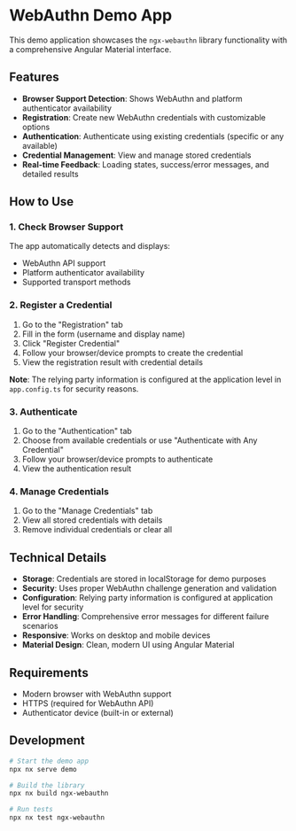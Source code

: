 # WebAuthn Demo App

This demo application showcases the `ngx-webauthn` library functionality with a comprehensive Angular Material interface.

## Features

- **Browser Support Detection**: Shows WebAuthn and platform authenticator availability
- **Registration**: Create new WebAuthn credentials with customizable options
- **Authentication**: Authenticate using existing credentials (specific or any available)
- **Credential Management**: View and manage stored credentials
- **Real-time Feedback**: Loading states, success/error messages, and detailed results

## How to Use

### 1. Check Browser Support

The app automatically detects and displays:

- WebAuthn API support
- Platform authenticator availability
- Supported transport methods

### 2. Register a Credential

1. Go to the "Registration" tab
2. Fill in the form (username and display name)
3. Click "Register Credential"
4. Follow your browser/device prompts to create the credential
5. View the registration result with credential details

**Note**: The relying party information is configured at the application level in `app.config.ts` for security reasons.

### 3. Authenticate

1. Go to the "Authentication" tab
2. Choose from available credentials or use "Authenticate with Any Credential"
3. Follow your browser/device prompts to authenticate
4. View the authentication result

### 4. Manage Credentials

1. Go to the "Manage Credentials" tab
2. View all stored credentials with details
3. Remove individual credentials or clear all

## Technical Details

- **Storage**: Credentials are stored in localStorage for demo purposes
- **Security**: Uses proper WebAuthn challenge generation and validation
- **Configuration**: Relying party information is configured at application level for security
- **Error Handling**: Comprehensive error messages for different failure scenarios
- **Responsive**: Works on desktop and mobile devices
- **Material Design**: Clean, modern UI using Angular Material

## Requirements

- Modern browser with WebAuthn support
- HTTPS (required for WebAuthn API)
- Authenticator device (built-in or external)

## Development

```bash
# Start the demo app
npx nx serve demo

# Build the library
npx nx build ngx-webauthn

# Run tests
npx nx test ngx-webauthn
```
